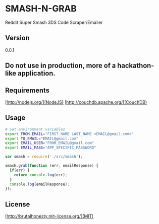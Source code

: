 SMASH-N-GRAB
==========

Reddit Super Smash 3DS Code Scraper/Emailer

Version
-------

0.0.1

Do not use in production, more of a hackathon-like application.
--------------------------------------------------------

Requirements
------------

[http://nodejs.org/](NodeJS)
[http://couchdb.apache.org/](CouchDB)

Usage
-----

```bash
# Set environment variables
export FROM_EMAIL="FIRST_NAME LAST_NAME <EMAIL@gmail.com>"
export TO_EMAIL="EMAIL@gmail.com"
export EMAIL_USER="FROM_EMAIL@gmail.com"
export EMAIL_PASS="APP_SPECIFIC_PASSWORD"
```

```javascript
var smash = require('./src/smash');

smash.grab(function (err, emailResponse) {
  if(err) {
    return console.log(err);
  }
  console.log(emailResponse);
});
```

License
------

[http://brutalhonesty.mit-license.org/](MIT)